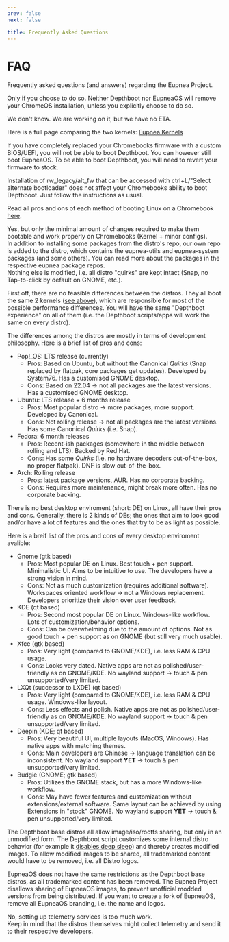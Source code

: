 ```yaml
---
prev: false
next: false

title: Frequently Asked Questions
---
```


<script setup>
import FAQEntry from "/components/FAQEntry.vue";
</script>

# FAQ

Frequently asked questions (and answers) regarding the Eupnea Project.

<FAQEntry question="Will Depthboot/EupneaOS remove my ChromeOS installation?">

Only if you choose to do so. Neither Depthboot nor EupneaOS will remove your ChromeOS installation, unless you
explicitly choose to do so.
</FAQEntry>

<FAQEntry question="When will EupneaOS be ready?">

We don't know. We are working on it, but we have no ETA.
</FAQEntry>

<FAQEntry question="What is the difference between the Mainline kernel and the ChromeOS kernel?" link="difference-between-kernels">

Here is a full page comparing the two kernels: [Eupnea Kernels](/docs/project/kernels)
</FAQEntry>

<FAQEntry question="I have UEFI/Custom BIOS installed on my Chromebook">

If you have completely replaced your Chromebooks firmware with a custom BIOS/UEFI, you will not be able to boot
Depthboot. You can however still boot EupneaOS.
To be able to boot Depthboot, you will need to revert your firmware to stock.
</FAQEntry>

<FAQEntry question="I have RW_Legacy installed on my Chromebook">

Installation of rw_legacy/alt_fw that can be accessed with ctrl+L/"Select alternate bootloader" does not affect
your Chromebooks ability to boot Depthboot. Just follow the instructions as usual.
</FAQEntry>

<FAQEntry question="UEFI vs RW_LEGACY vs Depthboot vs EupneaOS?">

Read all pros and ons of each method of booting Linux on a Chromebook [here](/docs/chromebook/firmware-comparison).
</FAQEntry>

<FAQEntry question="Are the Depthboot distros modified?">

Yes, but only the minimal amount of changes required to make them bootable and work properly on Chromebooks (Kernel +
minor configs).  
In addition to installing some packages from the distro's repo, our own repo is added to the distro, which contains the
eupnea-utils and eupnea-system packages (and some others). You can read more about the packages in the respective
eupnea package repos.  
Nothing else is modified, i.e. all distro "quirks" are kept intact (Snap, no Tap-to-click by default on GNOME, etc.).
</FAQEntry>

<FAQEntry question="Which Depthboot distro is the best?">

First off, there are no feasible differences between the distros. They all boot the same 2
kernels ([see above](#difference-between-kernels)), which are
responsible for most of the possible performance differences.
You will have the same "Depthboot experience" on all of them (i.e. the Depthboot scripts/apps will work the same on
every distro).

The differences among the distros are mostly in terms of development philosophy. Here is a brief list of pros and cons:

* Pop!_OS: LTS release (currently)
    * Pros: Based on Ubuntu, but without the Canonical *Quirks* (Snap replaced by flatpak, core packages get updates).
      Developed by System76. Has a customised GNOME desktop.
    * Cons: Based on 22.04 -> not all packages are the latest versions. Has a customised GNOME desktop.
* Ubuntu: LTS release + 6 months release
    * Pros: Most popular distro -> more packages, more support. Developed by Canonical.
    * Cons: Not rolling release -> not all packages are the latest versions. Has some Canonical *Quirks* (i.e. Snap).
* Fedora: 6 month releases
    * Pros: Recent-ish packages (somewhere in the middle between rolling and LTS). Backed by Red Hat.
    * Cons: Has some *Quirks* (i.e. no hardware decoders out-of-the-box, no proper flatpak). DNF is slow out-of-the-box.
* Arch: Rolling release
    * Pros: latest package versions, AUR. Has no corporate backing.
    * Cons: Requires more maintenance, might break more often. Has no corporate backing.
</FAQEntry>

<FAQEntry question="Which Desktop Enviroment (DE) is the best?">

There is no best desktop enviroment (short: DE) on Linux, all have their pros and cons.
Generally, there is 2 kinds of DEs; the ones that aim to look good and/or have a lot of features and the ones that try
to be as light as possible.

Here is a breif list of the pros and cons of every desktop enviroment avalible:

* Gnome (gtk based)
    * Pros: Most popular DE on Linux. Best touch + pen support. Minimalistic UI. Aims to be intuitive to use. The
      developers have a strong vision in mind.
    * Cons: Not as much customization (requires additional software). Workspaces oriented workflow -> not a Windows
      replacement. Developers prioritize their vision over user feedback.
* KDE (qt based)
    * Pros: Second most popular DE on Linux. Windows-like workflow. Lots of customization/behavior options.
    * Cons: Can be overwhelming due to the amount of options. Not as good touch + pen support as on GNOME (but still
      very much usable).
* Xfce (gtk based)
    * Pros: Very light (compared to GNOME/KDE), i.e. less RAM & CPU usage.
    * Cons: Looks very dated. Native apps are not as polished/user-friendly as on GNOME/KDE. No wayland support ->
      touch & pen unsupported/very limited.
* LXQt (successor to LXDE) (qt based)
    * Pros: Very light (compared to GNOME/KDE), i.e. less RAM & CPU usage. Windows-like layout.
    * Cons: Less effects and polish. Native apps are not as polished/user-friendly as on GNOME/KDE. No wayland
      support -> touch & pen unsupported/very limited.
* Deepin (KDE; qt based)
    * Pros: Very beautiful UI, multiple layouts (MacOS, Windows). Has native apps with matching themes.
    * Cons: Main developers are Chinese -> language translation can be inconsistent. No wayland support **YET** ->
      touch & pen unsupported/very limited.
* Budgie (GNOME; gtk based)
    * Pros: Utilizes the GNOME stack, but has a more Windows-like workflow.
    * Cons: May have fewer features and customization without extensions/external software. Same layout can be achieved
      by using Extensions in "stock" GNOME. No wayland support **YET** -> touch & pen unsupported/very limited.
</FAQEntry>

<FAQEntry question="Why is sharing Depthboot images illegal?">

The Depthboot base distros all allow image/iso/rootfs sharing, but only in an unmodified form. The Depthboot script
customizes some internal distro behavior (for example it [disables deep sleep](/docs/chromebook/bootlock)) and
thereby creates modified images.
To allow modified images to be shared, all trademarked content would have to be removed, i.e. all Distro logos.
</FAQEntry>

<FAQEntry question="Why is sharing EupneaOS images illegal?">

EupneaOS does not have the same restrictions as the Depthboot base distros, as all trademarked content has been removed.
The Eupnea Project disallows sharing of EupneaOS images, to prevent unofficial modded versions from being distributed.
If you want to create a fork of EupneaOS, remove all EupneaOS branding, i.e. the name and logos.
</FAQEntry>

<FAQEntry question="Does the Eupnea Project collect any telemetry?">

No, setting up telemetry services is too much work.  
Keep in mind that the distros themselves might collect telemetry and send it to their respective
developers.
</FAQEntry>
